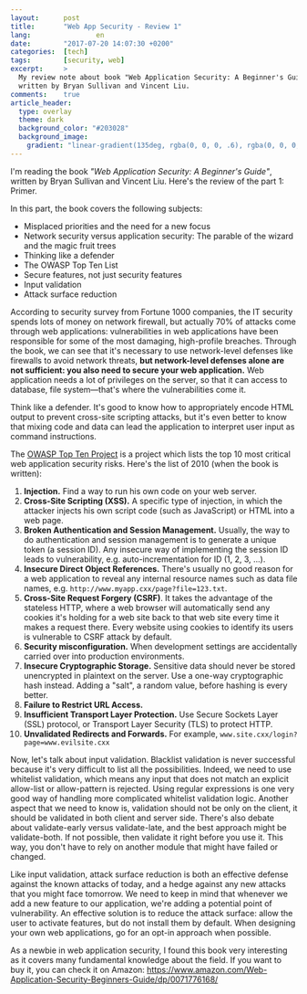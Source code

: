 ```yaml
---
layout:      post
title:       "Web App Security - Review 1"
lang:                en
date:        "2017-07-20 14:07:30 +0200"
categories:  [tech]
tags:        [security, web]
excerpt:     >
  My review note about book "Web Application Security: A Beginner's Guide",
  written by Bryan Sullivan and Vincent Liu.
comments:    true
article_header:
  type: overlay
  theme: dark
  background_color: "#203028"
  background_image:
    gradient: "linear-gradient(135deg, rgba(0, 0, 0, .6), rgba(0, 0, 0, .4))"
---
```


I'm reading the book _"Web Application Security: A Beginner's Guide"_, written
by Bryan Sullivan and Vincent Liu. Here's the review of the part 1: Primer.

In this part, the book covers the following subjects:

- Misplaced priorities and the need for a new focus
- Network security versus application security: The parable of the wizard and
  the magic fruit trees
- Thinking like a defender
- The OWASP Top Ten List
- Secure features, not just security features
- Input validation
- Attack surface reduction

According to security survey from Fortune 1000 companies, the IT security spends
lots of money on network firewall, but actually 70% of attacks come through web
applications: vulnerabilities in web applications have been responsible for some
of the most damaging, high-profile breaches. Through the book, we can see that
it's necessary to use network-level defenses like firewalls to avoid network
threats, **but network-level defenses alone are not sufficient: you also need
to secure your web application.** Web application needs a lot of privileges on
the server, so that it can access to database, file system—that's where the
vulnerabilities come it.

Think like a defender. It's good to know how to appropriately encode HTML output
to prevent cross-site scripting attacks, but it's even better to know that
mixing code and data can lead the application to interpret user input as command
instructions.

The [OWASP Top Ten Project][top10] is a project which lists the top 10 most
critical web application security risks. Here's the list of 2010 (when the book
is written):

1. **Injection.** Find a way to run his own code on your web server.
2. **Cross-Site Scripting (XSS).** A specific type of injection, in which the
   attacker injects his own script code (such as JavaScript) or HTML into a web
   page.
3. **Broken Authentication and Session Management.** Usually, the way to do
   authentication and session management is to generate a unique token (a
   session ID). Any insecure way of implementing the session ID leads to
   vulnerability, e.g. auto-incrementation for ID (1, 2, 3, ...).
4. **Insecure Direct Object References.** There's usually no good reason for a
   web application to reveal any internal resource names such as data file
   names, e.g. `http://www.myapp.cxx/page?file=123.txt`.
5. **Cross-Site Request Forgery (CSRF)**. It takes the advantage of the
   stateless HTTP, where a web browser will automatically send any cookies it's
   holding for a web site back to that web site every time it makes a request
   there. Every website using cookies to identify its users is vulnerable to
   CSRF attack by default.
6. **Security misconfiguration.** When development settings are accidentally
   carried over into production environments.
7. **Insecure Cryptographic Storage.** Sensitive data should never be stored
   unencrypted in plaintext on the server. Use a one-way cryptographic hash
   instead. Adding a "salt", a random value, before hashing is every better.
8. **Failure to Restrict URL Access.**
9. **Insufficient Transport Layer Protection.** Use Secure Sockets Layer (SSL)
   protocol, or Transport Layer Security (TLS) to protect HTTP.
10. **Unvalidated Redirects and Forwards.** For example,
   `www.site.cxx/login?page=www.evilsite.cxx`

Now, let's talk about input validation. Blacklist validation is never successful
because it's very difficult to list all the possibilities. Indeed, we need to
use whitelist validation, which means any input that does not match an
explicit allow-list or allow-pattern is rejected. Using regular expressions is
one very good way of handling more complicated whitelist validation logic.
Another aspect that we need to know is, validation should not be only on the
client, it should be validated in both client and server side. There's also
debate about validate-early versus validate-late, and the best approach might be
validate-both. If not possible, then validate it right before you use it. This
way, you don't have to rely on another module that might have failed or changed.

Like input validation, attack surface reduction is both an effective defense
against the known attacks of today, and a hedge against any new attacks that you
might face tomorrow. We need to keep in mind that whenever we add a new feature
to our application, we're adding a potential point of vulnerability. An
effective solution is to reduce the attack surface: allow the user to activate
features, but do not install them by default. When designing your own web
applications, go for an opt-in approach when possible.

As a newbie in web application security, I found this book very interesting as
it covers many fundamental knowledge about the field. If you want to buy it,
you can check it on Amazon:
<https://www.amazon.com/Web-Application-Security-Beginners-Guide/dp/0071776168/>

[top10]: https://www.owasp.org/index.php/Category:OWASP_Top_Ten_Project
